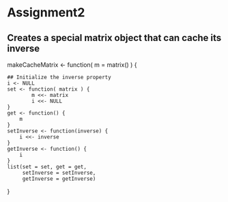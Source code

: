 # Assignment2

## Creates a special matrix object that can cache its inverse
makeCacheMatrix <- function( m = matrix() ) {

	## Initialize the inverse property
    i <- NULL
    set <- function( matrix ) {
            m <<- matrix
            i <<- NULL
    }
    get <- function() {
    	m
    }
    setInverse <- function(inverse) {
        i <<- inverse
    }
    getInverse <- function() {
        i
    }
    list(set = set, get = get,
         setInverse = setInverse,
         getInverse = getInverse)
}
